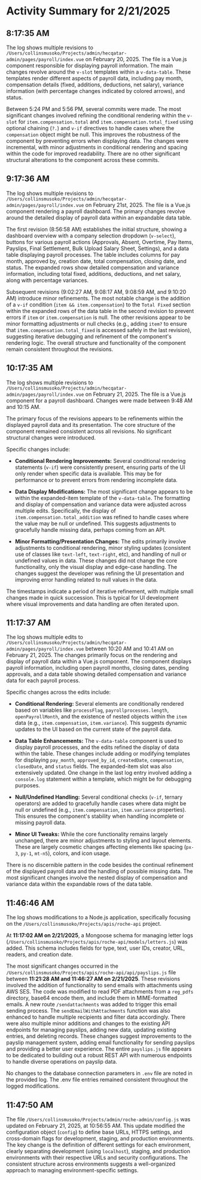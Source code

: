 # Activity Summary for 2/21/2025

## 8:17:35 AM
The log shows multiple revisions to `/Users/collinsmusoko/Projects/admin/hecqatar-admin/pages/payroll/index.vue` on February 20, 2025.  The file is a Vue.js component responsible for displaying payroll information.  The main changes revolve around the `v-slot` templates within a `v-data-table`. These templates render different aspects of payroll data, including pay month, compensation details (fixed, additions, deductions, net salary), variance information (with percentage changes indicated by colored arrows), and status.

Between 5:24 PM and 5:56 PM, several commits were made.  The most significant changes involved refining the conditional rendering within the `v-slot` for `item.compensation.total` and `item.compensation.total_fixed` using optional chaining (`?.`) and `v-if` directives to handle cases where the `compensation` object might be null. This improves the robustness of the component by preventing errors when displaying data.  The changes were incremental, with minor adjustments in conditional rendering and spacing within the code for improved readability.  There are no other significant structural alterations to the component across these commits.


## 9:17:36 AM
The log shows multiple revisions to `/Users/collinsmusoko/Projects/admin/hecqatar-admin/pages/payroll/index.vue` on February 21st, 2025.  The file is a Vue.js component rendering a payroll dashboard.  The primary changes revolve around the detailed display of payroll data within an expandable data table.

The first revision (8:56:58 AM) establishes the initial structure, showing a dashboard overview with a company selection dropdown (`v-select`), buttons for various payroll actions (Approvals, Absent, Overtime, Pay Items, Payslips, Final Settlement, Bulk Upload Salary Sheet, Settings), and a data table displaying payroll processes. The table includes columns for pay month, approved by, creation date, total compensation, closing date, and status.  The expanded rows show detailed compensation and variance information, including total fixed, additions, deductions, and net salary, along with percentage variances.

Subsequent revisions (9:02:27 AM, 9:08:17 AM, 9:08:59 AM, and 9:10:20 AM) introduce minor refinements. The most notable change is the addition of a `v-if` condition (`item && item.compensation`) to the `Total Fixed` section within the expanded rows of the data table in the second revision to prevent errors if `item` or `item.compensation` is null.  The other revisions appear to be minor formatting adjustments or null checks (e.g., adding `item?` to ensure that `item.compensation.total_fixed` is accessed safely in the last revision), suggesting iterative debugging and refinement of the component's rendering logic.  The overall structure and functionality of the component remain consistent throughout the revisions.


## 10:17:35 AM
The log shows multiple revisions to `/Users/collinsmusoko/Projects/admin/hecqatar-admin/pages/payroll/index.vue` on February 21, 2025.  The file is a Vue.js component for a payroll dashboard.  Changes were made between 9:48 AM and 10:15 AM.

The primary focus of the revisions appears to be refinements within the displayed payroll data and its presentation. The core structure of the component remained consistent across all revisions.  No significant structural changes were introduced.

Specific changes include:

* **Conditional Rendering Improvements:**  Several conditional rendering statements (`v-if`) were consistently present, ensuring parts of the UI only render when specific data is available. This may be for performance or to prevent errors from rendering incomplete data.

* **Data Display Modifications:**  The most significant change appears to be within the expanded-item template of the `v-data-table`. The formatting and display of compensation and variance data were adjusted across multiple edits.  Specifically, the display of `item.compensation.total_addition` was refined to handle cases where the value may be null or undefined.  This suggests adjustments to gracefully handle missing data, perhaps coming from an API.

* **Minor Formatting/Presentation Changes:** The edits primarily involve adjustments to conditional rendering, minor styling updates (consistent use of classes like `text-left`, `text-right`, etc), and handling of null or undefined values in data.  These changes did not change the core functionality, only the visual display and edge-case handling.  The changes suggest the developer was refining the UI presentation and improving error handling related to null values in the data.


The timestamps indicate a period of iterative refinement, with multiple small changes made in quick succession. This is typical for UI development where visual improvements and data handling are often iterated upon.


## 11:17:37 AM
The log shows multiple edits to `/Users/collinsmusoko/Projects/admin/hecqatar-admin/pages/payroll/index.vue`  between 10:20 AM and 10:41 AM on February 21, 2025.  The changes primarily focus on the rendering and display of payroll data within a Vue.js component.  The component displays payroll information, including open payroll months, closing dates, pending approvals, and a data table showing detailed compensation and variance data for each payroll process.

Specific changes across the edits include:

* **Conditional Rendering:** Several elements are conditionally rendered based on variables like `processFlag`, `payrollprocesses.length`, `openPayrollMonth`, and the existence of nested objects within the `item` data (e.g., `item.compensation`, `item.variance`).  This suggests dynamic updates to the UI based on the current state of the payroll data.


* **Data Table Enhancements:**  The `v-data-table` component is used to display payroll processes, and the edits refined the display of data within the table.  These changes include adding or modifying templates for displaying `pay_month`, `approved_by_id`, `createdDate`, `compensation`, `closedDate`, and `status` fields. The expanded-item slot was also extensively updated.  One change in the last log entry involved adding a `console.log` statement within a template, which might be for debugging purposes.


* **Null/Undefined Handling:**  Several conditional checks (`v-if`, ternary operators) are added to gracefully handle cases where data might be null or undefined (e.g., `item.compensation`, `item.variance` properties).  This ensures the component's stability when handling incomplete or missing payroll data.


* **Minor UI Tweaks:**  While the core functionality remains largely unchanged, there are minor adjustments to styling and layout elements.  These are largely cosmetic changes affecting elements like spacing (`px-3`, `py-1`, `mt-n5`), colors, and icon usage.


There is no discernible pattern in the code besides the continual refinement of the displayed payroll data and the handling of possible missing data. The most significant changes involve the nested display of compensation and variance data within the expandable rows of the data table.


## 11:46:46 AM
The log shows modifications to a Node.js application, specifically focusing on the `/Users/collinsmusoko/Projects/apis/roche-api` project.

At **11:17:02 AM on 2/21/2025**, a Mongoose schema for managing letter logs (`/Users/collinsmusoko/Projects/apis/roche-api/models/letters.js`) was added.  This schema includes fields for type, text, user IDs, creator, URL, readers, and creation date.

The most significant changes occurred in the `/Users/collinsmusoko/Projects/apis/roche-api/api/payslips.js` file between **11:21:28 AM and 11:46:27 AM on 2/21/2025**.  These revisions involved the addition of functionality to send emails with attachments using AWS SES.  The code was modified to read PDF attachments from a `reg_pdfs` directory, base64 encode them, and include them in MIME-formatted emails.  A new route `/sendattachments` was added to trigger this email sending process.  The  `sendEmailWithAttachments` function was also enhanced to handle multiple recipients and filter data accordingly.  There were also multiple minor additions and changes to the  existing API endpoints for managing payslips, adding new data, updating existing entries, and deleting records.  These changes suggest improvements to the payslip management system, adding email functionality for sending payslips and providing a better user experience.  The entire `payslips.js` file appears to be dedicated to building out a robust REST API with numerous endpoints to handle diverse operations on payslip data.


No changes to the database connection parameters in `.env` file are noted in the provided log.  The .env file entries remained consistent throughout the logged modifications.


## 11:47:50 AM
The file `/Users/collinsmusoko/Projects/admin/roche-admin/config.js` was updated on February 21, 2025, at 10:56:55 AM.  This update modified the configuration object (`config`) to define base URLs, HTTPS settings, and cross-domain flags for development, staging, and production environments.  The key change is the definition of different settings for each environment, clearly separating development (using `localhost`), staging, and production environments with their respective URLs and security configurations.  The consistent structure across environments suggests a well-organized approach to managing environment-specific settings.
